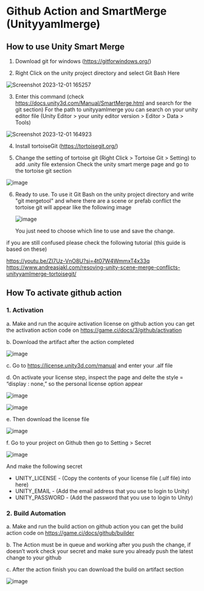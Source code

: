 # Github Action and SmartMerge (Unityyamlmerge)

## How to use Unity Smart Merge

1. Download git for windows (https://gitforwindows.org/)
   
2. Right Click on the unity project directory and select Git Bash Here

![Screenshot 2023-12-01 165257](https://github.com/khawarga/TestGithub/assets/51886512/6ea1f222-f80f-41bf-b7b8-52964aa45edc)

3. Enter this command (check https://docs.unity3d.com/Manual/SmartMerge.html and search for the git section)
   For the path to unityyamlmerge you can search on your unity editor file (Unity Editor > your unity editor version > Editor > Data > Tools)
   
![Screenshot 2023-12-01 164923](https://github.com/khawarga/TestGithub/assets/51886512/60b9cca7-2e8d-402c-96ca-75f673c3e226)

4. Install tortoiseGit (https://tortoisegit.org/)

5. Change the setting of tortoise git (Right Click > Tortoise Git > Setting) to add .unity file extension
   Check the unity smart merge page and go to the tortoise git section
   
![image](https://github.com/khawarga/TestGithub/assets/51886512/f1fd6265-0bfd-4b39-adca-2752f5326f21)

6. Ready to use. To use it Git Bash on the unity project directory and write "git mergetool" and where there are a scene or prefab conflict the tortoise git will appear like the following image
   
   ![image](https://github.com/khawarga/TestGithub/assets/51886512/4eae99f3-7705-4042-b075-af59e680d680)

    You just need to choose which line to use and save the change.

if you are still confused please check the following tutorial (this guide is based on these)

https://youtu.be/ZI7Uz-VnO8U?si=4t07W4WmmxT4x33q
https://www.andreasjakl.com/resoving-unity-scene-merge-conflicts-unityyamlmerge-tortoisegit/

## How To activate github action

### 1. Activation

a.	Make and run the acquire activation license on github action
    you can get the activation action code on https://game.ci/docs/3/github/activation

b.	Download the artifact after the action completed

![image](https://github.com/khawarga/TestGithub/assets/51886512/79687a61-c4d1-49fc-b06f-3a61067e94ff)

c.	Go to https://license.unity3d.com/manual and enter your .alf file

d.	On activate your license step, inspect the page and delte the style = “display : none,” so the personal license option appear

![image](https://github.com/khawarga/TestGithub/assets/51886512/520d3222-9872-4213-9ec3-073595c1a187)

![image](https://github.com/khawarga/TestGithub/assets/51886512/ce0d28eb-d723-4acb-8a8c-f055fc45f523)
 
e.	Then download the license file

![image](https://github.com/khawarga/TestGithub/assets/51886512/fe55b890-fcfa-4f6b-b5e5-9a9800c9619d)
 
f.	Go to your project on Github then go to Setting > Secret

![image](https://github.com/khawarga/TestGithub/assets/51886512/fb45b9c6-3c92-494f-b001-49e3e4059fb8)

And make the following secret

-	UNITY_LICENSE - (Copy the contents of your license file (.ulf file) into here)
-	UNITY_EMAIL - (Add the email address that you use to login to Unity)
-	UNITY_PASSWORD - (Add the password that you use to login to Unity)

### 2. Build Automation

a.	Make and run the build action on github action
    you can get the build action code on https://game.ci/docs/github/builder

b.	The Action must be in queue and working after you push the change, if doesn’t work check your secret and make sure you already push the latest change to your github

c.	After the action finish you can download the build on artifact section

![image](https://github.com/khawarga/TestGithub/assets/51886512/678d1995-8f35-4062-8647-a273a29d77c0)

